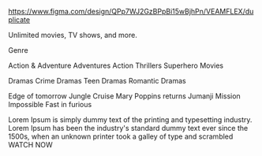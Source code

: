 https://www.figma.com/design/QPp7WJ2GzBPpBi15wBjhPn/VEAMFLEX/duplicate

Unlimited movies, TV shows, and more.

Genre

Action & Adventure
	Adventures
	Action Thrillers
	Superhero Movies

Dramas
	Crime Dramas
	Teen Dramas
	Romantic Dramas

Edge of tomorrow
Jungle Cruise
Mary Poppins returns
Jumanji
Mission Impossible
Fast in furious

Lorem Ipsum is simply dummy text of the printing and typesetting industry. Lorem Ipsum has been the industry's standard dummy text ever since the 1500s, when an unknown printer took a galley of type and scrambled
WATCH NOW

